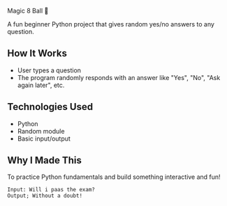  Magic 8 Ball 🎱

A fun beginner Python project that gives random yes/no answers to any question.

## How It Works
- User types a question
- The program randomly responds with an answer like "Yes", "No", "Ask again later", etc.

## Technologies Used
- Python
- Random module
- Basic input/output

## Why I Made This
To practice Python fundamentals and build something interactive and fun!

```## Example:
Input: Will i paas the exam?
Output; Without a doubt!
